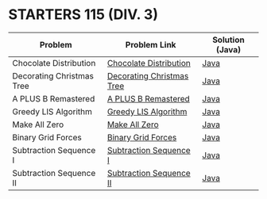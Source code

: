 # STARTERS 115 (DIV. 3)

| Problem | Problem Link | Solution (Java) |
| ---- | ---- | ---- |
| Chocolate Distribution | [Chocolate Distribution](https://www.codechef.com/START115C/problems/CHOCDISTRIB) | [Java](/Chocolate%20Distribution.java) |
| Decorating Christmas Tree | [Decorating Christmas Tree](https://www.codechef.com/START115C/problems/CHRISDECOR) | [Java](/Decorating%20Christmas%20Tree.java) |
| A PLUS B Remastered | [A PLUS B Remastered](https://www.codechef.com/START115C/problems/APLUSB) | [Java](/A%20PLUS%20B%20Remastered.java) |
| Greedy LIS Algorithm | [Greedy LIS Algorithm](https://www.codechef.com/START115C/problems/GREEDYLIS) | [Java](/Greedy%20LIS%20Algorithm.java) |
| Make All Zero | [Make All Zero](https://www.codechef.com/START115C/problems/MAKE0) | [Java](/Make%20All%20Zero.java) |
| Binary Grid Forces | [Binary Grid Forces](https://www.codechef.com/START115C/problems/BINGRIDFORCE) | [Java](/Binary%20Grid%20Forces.java) |
| Subtraction Sequence I | [Subtraction Sequence I](https://www.codechef.com/START115C/problems/SUBSEQI) | [Java](/Subtraction%20Sequence%20I.java) |
| Subtraction Sequence II | [Subtraction Sequence II](https://www.codechef.com/START115C/problems/SUBSEQII) | [Java](/Subtraction%20Sequence%20II.java) |
